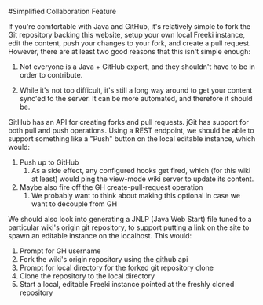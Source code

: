 <!-- Freeki metadata. Do not remove this section!
TITLE: Simplified Collaboration Feature
-->
#Simplified Collaboration Feature

If you're comfortable with Java and GitHub, it's relatively simple to fork the Git repository backing this website, setup your own local Freeki instance, edit the content, push your changes to your fork, and create a pull request. However, there are at least two good reasons that this isn't simple enough:

1. Not everyone is a Java + GitHub expert, and they shouldn't have to be in order to contribute.

2. While it's not too difficult, it's still a long way around to get your content sync'ed to the server. It can be more automated, and therefore it should be.

GitHub has an API for creating forks and pull requests. jGit has support for both pull and push operations. Using a REST endpoint, we should be able to support something like a "Push" button on the local editable instance, which would:

1. Push up to GitHub
    1. As a side effect, any configured hooks get fired, which (for this wiki at least) would ping the view-mode wiki server to update its content.
2. Maybe also fire off the GH create-pull-request operation 
    1. We probably want to think about making this optional in case we want to decouple from GH

We should also look into generating a JNLP (Java Web Start) file tuned to a particular wiki's origin git repository, to support putting a link on the site to spawn an editable instance on the localhost. This would:

1. Prompt for GH username
2. Fork the wiki's origin repository using the github api
3. Prompt for local directory for the forked git repository clone
4. Clone the repository to the local directory
5. Start a local, editable Freeki instance pointed at the freshly cloned repository


